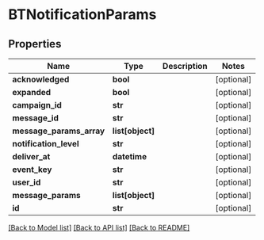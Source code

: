 # BTNotificationParams

## Properties
Name | Type | Description | Notes
------------ | ------------- | ------------- | -------------
**acknowledged** | **bool** |  | [optional] 
**expanded** | **bool** |  | [optional] 
**campaign_id** | **str** |  | [optional] 
**message_id** | **str** |  | [optional] 
**message_params_array** | **list[object]** |  | [optional] 
**notification_level** | **str** |  | [optional] 
**deliver_at** | **datetime** |  | [optional] 
**event_key** | **str** |  | [optional] 
**user_id** | **str** |  | [optional] 
**message_params** | **list[object]** |  | [optional] 
**id** | **str** |  | [optional] 

[[Back to Model list]](../README.md#documentation-for-models) [[Back to API list]](../README.md#documentation-for-api-endpoints) [[Back to README]](../README.md)


